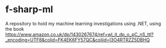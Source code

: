 # f-sharp-ml
A repository to hold my machine learning investigations using .NET, using the book https://www.amazon.co.uk/dp/1430267674/ref=wl_it_dp_o_pC_nS_ttl?_encoding=UTF8&colid=FK4EK6FY57QC&coliid=I3O4RTRZZ5DBHQ
